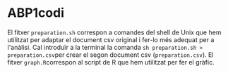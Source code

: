 # ABP1codi

El fitxer ```preparation.sh``` correspon a comandes del shell de Unix que hem utilitzat per adaptar el document csv original i fer-lo més adequat per a l'anàlisi. Cal introduïr a la terminal la comanda ```sh preparation.sh > preparation.csv```per crear el segon document csv (```preparation.csv```). El fitxer ```graph.R```correspon al script de R que hem utilitzat per fer el gràfic.
